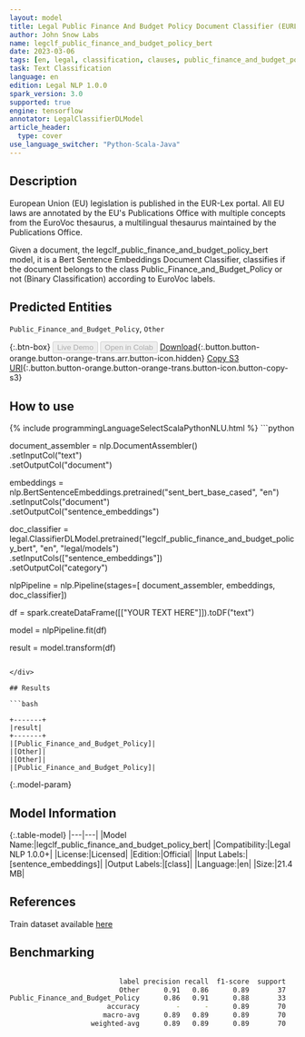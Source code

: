 ```yaml
---
layout: model
title: Legal Public Finance And Budget Policy Document Classifier (EURLEX)
author: John Snow Labs
name: legclf_public_finance_and_budget_policy_bert
date: 2023-03-06
tags: [en, legal, classification, clauses, public_finance_and_budget_policy, licensed, tensorflow]
task: Text Classification
language: en
edition: Legal NLP 1.0.0
spark_version: 3.0
supported: true
engine: tensorflow
annotator: LegalClassifierDLModel
article_header:
  type: cover
use_language_switcher: "Python-Scala-Java"
---
```


## Description

European Union (EU) legislation is published in the EUR-Lex portal. All EU laws are annotated by the EU's Publications Office with multiple concepts from the EuroVoc thesaurus, a multilingual thesaurus maintained by the Publications Office.

Given a document, the legclf_public_finance_and_budget_policy_bert model, it is a Bert Sentence Embeddings Document Classifier, classifies if the document belongs to the class Public_Finance_and_Budget_Policy or not (Binary Classification) according to EuroVoc labels.

## Predicted Entities

`Public_Finance_and_Budget_Policy`, `Other`

{:.btn-box}
<button class="button button-orange" disabled>Live Demo</button>
<button class="button button-orange" disabled>Open in Colab</button>
[Download](https://s3.amazonaws.com/auxdata.johnsnowlabs.com/legal/models/legclf_public_finance_and_budget_policy_bert_en_1.0.0_3.0_1678111827097.zip){:.button.button-orange.button-orange-trans.arr.button-icon.hidden}
[Copy S3 URI](s3://auxdata.johnsnowlabs.com/legal/models/legclf_public_finance_and_budget_policy_bert_en_1.0.0_3.0_1678111827097.zip){:.button.button-orange.button-orange-trans.button-icon.button-copy-s3}

## How to use



<div class="tabs-box" markdown="1">
{% include programmingLanguageSelectScalaPythonNLU.html %}
```python

document_assembler = nlp.DocumentAssembler()\
    .setInputCol("text")\
    .setOutputCol("document")

embeddings = nlp.BertSentenceEmbeddings.pretrained("sent_bert_base_cased", "en")\
    .setInputCols("document")\
    .setOutputCol("sentence_embeddings")

doc_classifier = legal.ClassifierDLModel.pretrained("legclf_public_finance_and_budget_policy_bert", "en", "legal/models")\
    .setInputCols(["sentence_embeddings"])\
    .setOutputCol("category")

nlpPipeline = nlp.Pipeline(stages=[
    document_assembler, 
    embeddings,
    doc_classifier])

df = spark.createDataFrame([["YOUR TEXT HERE"]]).toDF("text")

model = nlpPipeline.fit(df)

result = model.transform(df)

```

</div>

## Results

```bash

+-------+
|result|
+-------+
|[Public_Finance_and_Budget_Policy]|
|[Other]|
|[Other]|
|[Public_Finance_and_Budget_Policy]|

```

{:.model-param}
## Model Information

{:.table-model}
|---|---|
|Model Name:|legclf_public_finance_and_budget_policy_bert|
|Compatibility:|Legal NLP 1.0.0+|
|License:|Licensed|
|Edition:|Official|
|Input Labels:|[sentence_embeddings]|
|Output Labels:|[class]|
|Language:|en|
|Size:|21.4 MB|

## References

Train dataset available [here](https://huggingface.co/datasets/lex_glue)

## Benchmarking

```bash

                           label precision recall  f1-score  support
                           Other      0.91   0.86      0.89       37
Public_Finance_and_Budget_Policy      0.86   0.91      0.88       33
                        accuracy         -      -      0.89       70
                       macro-avg      0.89   0.89      0.89       70
                    weighted-avg      0.89   0.89      0.89       70
```